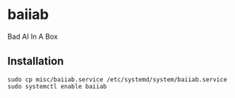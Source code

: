 # baiiab
Bad AI In A Box

## Installation

```
sudo cp misc/baiiab.service /etc/systemd/system/baiiab.service
sudo systemctl enable baiiab
```